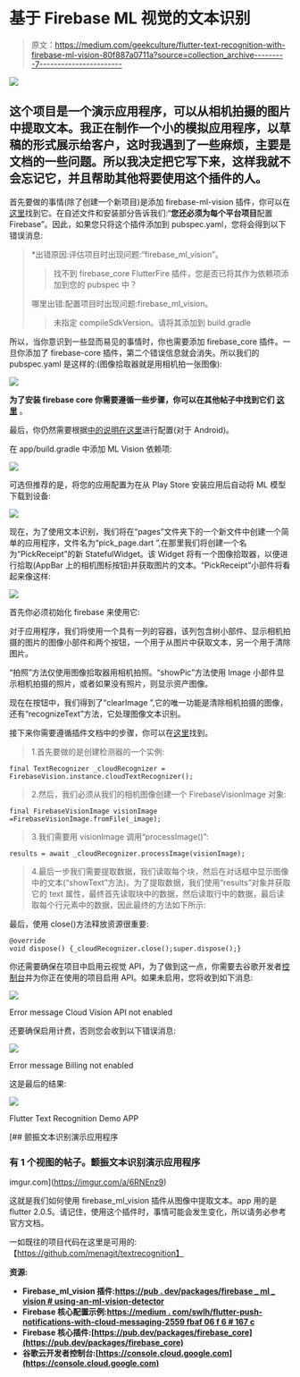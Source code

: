 # 基于 Firebase ML 视觉的文本识别

> 原文：<https://medium.com/geekculture/flutter-text-recognition-with-firebase-ml-vision-80f887a0711a?source=collection_archive---------7----------------------->

![](img/178a50d4a25f36758dec912cf5ce38c0.png)

## 这个项目是一个演示应用程序，可以从相机拍摄的图片中提取文本。我正在制作一个小的模拟应用程序，以草稿的形式展示给客户，这时我遇到了一些麻烦，主要是文档的一些问题。所以我决定把它写下来，这样我就不会忘记它，并且帮助其他将要使用这个插件的人。

首先要做的事情(除了创建一个新项目)是添加 firebase-ml-vision 插件，你可以在[这里](https://pub.dev/packages/firebase_ml_vision)找到它。在自述文件和安装部分告诉我们:“**您还必须为每个平台项目**配置 Firebase”。因此，如果您只将这个插件添加到 pubspec.yaml，您将会得到以下错误消息:

> *出错原因:评估项目时出现问题:“firebase_ml_vision”。
> 
> >找不到 firebase_core FlutterFire 插件，您是否已将其作为依赖项添加到您的 pubspec 中？
> 
> 哪里出错:配置项目时出现问题:firebase_ml_vision。
> 
> >未指定 compileSdkVersion。请将其添加到 build.gradle

所以，当你意识到一些显而易见的事情时，你也需要添加 firebase_core 插件。一旦你添加了 firebase-core 插件，第二个错误信息就会消失。所以我们的 pubspec.yaml 是这样的:(图像拾取器就是用相机拍一张图像):

![](img/33e22c2dd120d8c24471f14ff77f143a.png)

**为了安装 firebase core 你需要遵循一些步骤，你可以在其他帖子中找到它们** [**这里**](/swlh/flutter-push-notifications-with-cloud-messaging-2559fbaf06f6#167c) 。

最后，你仍然需要根据[中的说明在这里](https://firebase.google.com/docs/ml-kit/android/recognize-text#before-you-begin)进行配置(对于 Android)。

在 app/build.gradle 中添加 ML Vision 依赖项:

![](img/7acc14a30274c81eeb9d618821fe0e94.png)

可选但推荐的是，将您的应用配置为在从 Play Store 安装应用后自动将 ML 模型下载到设备:

![](img/7094a38f0552d02d9d98a13b98377203.png)

现在，为了使用文本识别，我们将在“pages”文件夹下的一个新文件中创建一个简单的应用程序，文件名为“pick_page.dart ”,在那里我们将创建一个名为“PickReceipt”的新 StatefulWidget。该 Widget 将有一个图像拾取器，以便进行拾取(AppBar 上的相机图标按钮)并获取图片的文本。“PickReceipt”小部件将看起来像这样:

![](img/1a15ea3250f80deb0d45a32c25001269.png)

首先你必须初始化 firebase 来使用它:

对于应用程序，我们将使用一个具有一列的容器，该列包含树小部件、显示相机拍摄的图片的图像小部件和两个按钮，一个用于从图片中获取文本，另一个用于清除图片。

“拍照”方法仅使用图像拾取器用相机拍照。“showPic”方法使用 Image 小部件显示相机拍摄的照片，或者如果没有照片，则显示资产图像。

现在在按钮中，我们得到了“clearImage ”,它的唯一功能是清除相机拍摄的图像，还有“recognizeText”方法，它处理图像文本识别。

接下来你需要遵循插件文档中的步骤，你可以在[这里](https://pub.dev/packages/firebase_ml_vision#using-an-ml-vision-detector)找到。

> 1.首先要做的是创建检测器的一个实例:

```
final TextRecognizer _cloudRecognizer = FirebaseVision.instance.cloudTextRecognizer();
```

> 2.然后，我们必须从我们的相机图像创建一个 FirebaseVisionImage 对象:

```
final FirebaseVisionImage visionImage =FirebaseVisionImage.fromFile(_image);
```

> 3.我们需要用 visionImage 调用“processImage()”:

```
results = await _cloudRecognizer.processImage(visionImage);
```

> 4.最后一步我们需要提取数据，我们读取每个块，然后在对话框中显示图像中的文本(“showText”方法)。为了提取数据，我们使用“results”对象并获取它的 text 属性，最终首先读取块中的数据，然后读取行中的数据，最后读取每个行元素中的数据，因此最终的方法如下所示:

最后，使用 close()方法释放资源很重要:

```
@override
void dispose() {_cloudRecognizer.close();super.dispose();}
```

你还需要确保在项目中启用云视觉 API，为了做到这一点，你需要去谷歌开发者[控制台](https://console.cloud.google.com)并为你正在使用的项目启用 API。如果未启用，您将收到如下消息:

![](img/0bab9fb6ae347561022ed39c5cd9c03a.png)

Error message Cloud Vision API not enabled

还要确保启用计费，否则您会收到以下错误消息:

![](img/a584ff30d73af1f7d1565aa7aff0fd06.png)

Error message Billing not enabled

这是最后的结果:

![](img/bc8504f0ad2495e6a6e821c71a495b0d.png)

Flutter Text Recognition Demo APP

[](https://imgur.com/a/6RNEnz9) [## 颤振文本识别演示应用程序

### 有 1 个视图的帖子。颤振文本识别演示应用程序

imgur.com](https://imgur.com/a/6RNEnz9) 

这就是我们如何使用 firebase_ml_vision 插件从图像中提取文本。app 用的是 flutter 2.0.5。请记住，使用这个插件时，事情可能会发生变化，所以请务必参考官方文档。

一如既往的项目代码在这里是可用的:【https://github.com/menagit/textrecognition】

****资源:****

*   **Firebase_ml_vision 插件:[https://pub . dev/packages/firebase _ ml _ vision # using-an-ml-vision-detector](https://pub.dev/packages/firebase_ml_vision#using-an-ml-vision-detector)**
*   **Firebase 核心配置示例:[https://medium . com/swlh/flutter-push-notifications-with-cloud-messaging-2559 fbaf 06 f 6 # 167 c](/swlh/flutter-push-notifications-with-cloud-messaging-2559fbaf06f6#167c)**
*   **Firebase 核心插件:[https://pub.dev/packages/firebase_core](https://pub.dev/packages/firebase_core)**
*   **谷歌云开发者控制台:[https://console.cloud.google.com](https://console.cloud.google.com)**